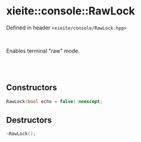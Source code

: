 # xieite::console::RawLock
Defined in header `<xieite/console/RawLock.hpp>`

<br/>

Enables terminal "raw" mode.

<br/><br/>

## Constructors
```cpp
RawLock(bool echo = false) noexcept;
```

## Destructors
```cpp
~RawLock();
```
